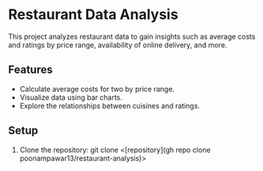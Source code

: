 # Restaurant Data Analysis

This project analyzes restaurant data to gain insights such as average costs and ratings by price range, availability of online delivery, and more.

## Features
- Calculate average costs for two by price range.
- Visualize data using bar charts.
- Explore the relationships between cuisines and ratings.

## Setup
1. Clone the repository:
   git clone <[repository](gh repo clone poonampawar13/restaurant-analysis)>
